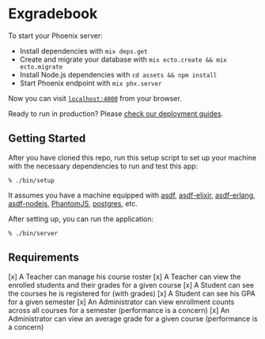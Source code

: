 # Exgradebook

To start your Phoenix server:

  * Install dependencies with `mix deps.get`
  * Create and migrate your database with `mix ecto.create && mix ecto.migrate`
  * Install Node.js dependencies with `cd assets && npm install`
  * Start Phoenix endpoint with `mix phx.server`

Now you can visit [`localhost:4000`](http://localhost:4000) from your browser.

Ready to run in production? Please [check our deployment guides](http://www.phoenixframework.org/docs/deployment).

## Getting Started

After you have cloned this repo, run this setup script to set up your machine
with the necessary dependencies to run and test this app:

    % ./bin/setup

It assumes you have a machine equipped with [asdf], [asdf-elixir],
[asdf-erlang], [asdf-nodejs], [PhantomJS], [postgres], etc.

After setting up, you can run the application:

    % ./bin/server

[asdf]: https://github.com/asdf-vm/asdf
[asdf-elixir]: https://github.com/asdf-vm/asdf-elixir
[asdf-erlang]: https://github.com/asdf-vm/asdf-erlang
[asdf-nodejs]: https://github.com/asdf-vm/asdf-nodejs
[PhantomJS]: http://phantomjs.org/
[postgres]: http://postgresapp.com/

## Requirements

[x] A Teacher can manage his course roster
[x] A Teacher can view the enrolled students and their grades for a given course
[x] A Student can see the courses he is registered for (with grades)
[x] A Student can see his GPA for a given semester
[x] An Administrator can view enrollment counts across all courses for a semester (performance is a concern)
[x] An Administrator can view an average grade for a given course (performance is a concern)
